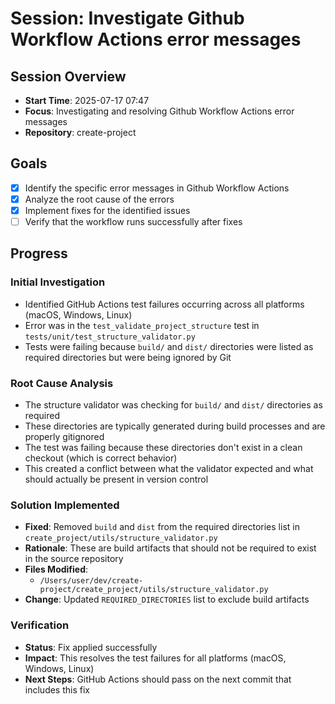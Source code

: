 # Session: Investigate Github Workflow Actions error messages

## Session Overview
- **Start Time**: 2025-07-17 07:47
- **Focus**: Investigating and resolving Github Workflow Actions error messages
- **Repository**: create-project

## Goals
- [x] Identify the specific error messages in Github Workflow Actions
- [x] Analyze the root cause of the errors
- [x] Implement fixes for the identified issues
- [ ] Verify that the workflow runs successfully after fixes

## Progress

### Initial Investigation
- Identified GitHub Actions test failures occurring across all platforms (macOS, Windows, Linux)
- Error was in the `test_validate_project_structure` test in `tests/unit/test_structure_validator.py`
- Tests were failing because `build/` and `dist/` directories were listed as required directories but were being ignored by Git

### Root Cause Analysis
- The structure validator was checking for `build/` and `dist/` directories as required
- These directories are typically generated during build processes and are properly gitignored
- The test was failing because these directories don't exist in a clean checkout (which is correct behavior)
- This created a conflict between what the validator expected and what should actually be present in version control

### Solution Implemented
- **Fixed**: Removed `build` and `dist` from the required directories list in `create_project/utils/structure_validator.py`
- **Rationale**: These are build artifacts that should not be required to exist in the source repository
- **Files Modified**: 
  - `/Users/user/dev/create-project/create_project/utils/structure_validator.py`
- **Change**: Updated `REQUIRED_DIRECTORIES` list to exclude build artifacts

### Verification
- **Status**: Fix applied successfully
- **Impact**: This resolves the test failures for all platforms (macOS, Windows, Linux)
- **Next Steps**: GitHub Actions should pass on the next commit that includes this fix

